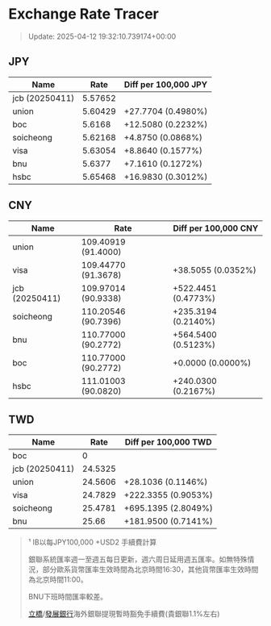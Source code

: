 # Exchange Rate Tracer

> Update: 2025-04-12 19:32:10.739174+00:00

## JPY

| Name           |    Rate | Diff per 100,000 JPY   |
|----------------|---------|------------------------|
| jcb (20250411) | 5.57652 |                        |
| union          | 5.60429 | +27.7704 (0.4980%)     |
| boc            | 5.6168  | +12.5080 (0.2232%)     |
| soicheong      | 5.62168 | +4.8750 (0.0868%)      |
| visa           | 5.63054 | +8.8640 (0.1577%)      |
| bnu            | 5.6377  | +7.1610 (0.1272%)      |
| hsbc           | 5.65468 | +16.9830 (0.3012%)     |

## CNY

| Name           | Rate                | Diff per 100,000 CNY   |
|----------------|---------------------|------------------------|
| union          | 109.40919	(91.4000) |                        |
| visa           | 109.44770	(91.3678) | +38.5055 (0.0352%)     |
| jcb (20250411) | 109.97014	(90.9338) | +522.4451 (0.4773%)    |
| soicheong      | 110.20546	(90.7396) | +235.3194 (0.2140%)    |
| bnu            | 110.77000	(90.2772) | +564.5400 (0.5123%)    |
| boc            | 110.77000	(90.2772) | +0.0000 (0.0000%)      |
| hsbc           | 111.01003	(90.0820) | +240.0300 (0.2167%)    |

## TWD

| Name           |    Rate | Diff per 100,000 TWD   |
|----------------|---------|------------------------|
| boc            |  0      |                        |
| jcb (20250411) | 24.5325 |                        |
| union          | 24.5606 | +28.1036 (0.1146%)     |
| visa           | 24.7829 | +222.3355 (0.9053%)    |
| soicheong      | 25.4781 | +695.1395 (2.8049%)    |
| bnu            | 25.66   | +181.9500 (0.7141%)    |


> ¹ IB以每JPY100,000 +USD2 手續費計算
>
> 銀聯系統匯率週一至週五每日更新，週六周日延用週五匯率。如無特殊情況，部分歐系貨幣匯率生效時間為北京時間16:30，其他貨幣匯率生效時間為北京時間11:00。
>
> BNU下班時間匯率較差。
>
> [立橋](https://www.wlbank.com.mo/uploads/ueditor/file/20181211/1544536513900230.pdf)/[發展銀行](https://www.mdb.com.mo/Service_Charges_20230728.pdf)海外銀聯提現暫時豁免手續費(貴銀聯1.1%左右)


